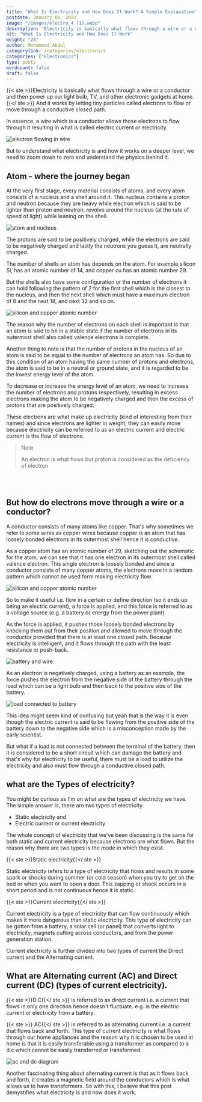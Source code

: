 ```yaml
---
title: "What Is Electricity and How Does It Work? A Simple Explanation"
postdate: January 05, 2022
image: "/images/electro_4 (1).webp"
description: "Electricity is basically what flows through a wire or a conductor and then power up our light bulb, TV, and other electronic gadgets at home. And it works by letting tiny particles called electrons to flow or move through a conductive closed path."
alt: "What Is Electricity and How Does It Work"
weight: "28"
author: Mohammad Abdul
categorylink: /categories/electronics
categories: ["Electronics"]
type: posts
wordcount: false
draft: false
---
```


{{< ste >}}Electricity is basically what flows through a wire or a conductor and then power up our light bulb, TV, and other electronic gadgets at home.
{{</ ste >}} And it works by letting tiny particles called electrons to flow or move through a conductive closed path.

In essence, a wire which is a conductor allows those electrons to flow through it resulting in what is called electric current or electricity.

<img loading="lazy" src="/images/electro_3 (1).webp" alt="electron flowing in wire">

But to understand what electricity is and how it works on a deeper level, we need to zoom down to zero and understand the physics behind it.

## Atom - where the journey began

At the very first stage, every material consists of atoms, and every atom consists of a nucleus and a shell around it.
This nucleus contains a proton and neutron because they are heavy while electron which is said to be lighter than proton and neutron, revolve around the nucleus (at the rate of speed of light) while leaning on the shell.

<img loading="lazy" src="/images/electro_4 (1).webp" alt="atom and nucleus">

The protons are said to be positively charged, while the electrons are said to be negatively charged and lastly the neutrons you guess it, are neutrally charged.

The number of shells an atom has depends on the atom. For example,silicon Si, has an atomic number of 14, and copper cu has an atomic number 29.

But the shells also have some configuration or the number of electrons it can hold following the pattern of 2 for the first shell which is the closest to the nucleus, and then the next shell which must have a maximum electron of 8 and the next 18, and next 32 and so on.

<img loading="lazy" src="/images/electro_2 (1).webp" alt="silicon and copper atomic number">

The reason why the number of electrons on each shell is important is that an atom is said to be in a stable state if the number of electrons in its outermost shell also called valence electrons is complete.

Another thing to note is that the number of protons in the nucleus of an atom is said to be equal to the number of electrons an atom has. So due to this condition of an atom having the same number of protons and electrons, the atom is said to be in a neutral or ground state, and it is regarded to be the lowest energy level of the atom.

To decrease or increase the energy level of an atom, we need to increase the number of electrons and protons respectively, resulting in excess electrons making the atom to be negatively charged and then the excess of protons that are positively charged.

These electrons are what make up electricity (kind of interesting from their names) and since electrons are lighter in weight, they can easily move because electricity can be referred to as an electric current and electric current is the flow of electrons.

<blockquote class="blockquote">
<p class="little-nugget">Note</p>
<p class="quote-text">
An electron is what flows but proton is considered as the deficiency of electron</blockquote>
<br>
<br>

## But how do electrons move through a wire or a conductor?

A conductor consists of many atoms like copper. That's why sometimes we refer to some wires as copper wires because copper is an atom that has loosely bonded electrons in its outermost shell hence it is conductive.

As a copper atom has an atomic number of 29, sketching out the schematic for the atom, we can see that it has one electron in its outermost shell called valence electron. This single electron is loosely bonded and since a conductor consists of many copper atoms, the electrons move in a random pattern which cannot be used form making electricity flow.

<img loading="lazy" src="/images/electro_2 (1).webp" alt="silicon and copper atomic number">

So to make it useful i.e. flow in a certain or define direction (so it ends up being an electric current), a force is applied, and this force is referred to as a voltage source (e.g. a battery or energy from the power plant).

As the force is applied, it pushes those loosely bonded electrons by knocking them out from their position and allowed to move through the conductor provided that there is at least one closed path. Because electricity is intelligent, and it flows through the path with the least resistance or push-back.

<img loading="lazy" src="/images/electro_5 (1).webp" alt="battery and wire">

As an electron is negatively charged, using a battery as an example, the force pushes the electron from the negative side of the battery through the load which can be a light bulb and then back to the positive side of the battery.

<img loading="lazy" src="/images/electro_1 (1).webp" alt="load connected to battery">

This idea might seem kind of confusing but yeah that is the way it is even though the electric current is said to be flowing from the positive side of the battery down to the negative side which is a misconception made by the early scientist.

<!-- Read on why the direction is opposite. But deem to be the same concept. -->

But what if a load is not connected between the terminal of the battery, then it is considered to be a short circuit which can damage the battery and that's why for electricity to be useful, there must be a load to utilize the electricity and also must flow through a conductive closed path.

## what are the Types of electricity?

You might be curious as I'm on what are the types of electricity we have.
The simple answer is, there are two types of electricity.

<ul class="ul-in-post">
<li>Static electricity and
</li>
<li>Electric current or current electricity
</li>

</ul>
 
The whole concept of electricity that we've been discussing is the same for both static and current electricity because electrons are what flows. But the reason why there are two types is the mode in which they exist.

{{< ste >}}Static electricity{{</ ste >}}
<br>

Static electricity refers to a type of electricity that flows and results in some spark or shocks during summer (or cold season) when you try to get on the bed or when you want to open a door. This zapping or shock occurs in a short period and is not continuous hence it is static.

{{< ste >}}Current electricity{{</ ste >}}
<br>

Current electricity is a type of electricity that can flow continuously which makes it more dangerous than static electricity. This type of electricity can be gotten from a battery, a solar cell (or panel) that converts light to electricity, magnets cutting across conductors, and from the power generation station.

Current electricity is further divided into two types of current the Direct current and the Alternating current.

## What are Alternating current (AC) and Direct current (DC) (types of current electricity).

{{< ste >}}D.C{{</ ste >}} is referred to as direct current i.e. a current that flows in only one direction hence doesn't fluctuate. e.g. is the electric current or electricity from a battery.

{{< ste >}} AC{{</ ste >}} is referred to as alternating current i.e. a current that flows back and forth. This type of current electricity is what flows through our home appliances and the reason why it is chosen to be used at home is that it is easily transferable using a transformer as compared to a d.c which cannot be easily transferred or transformed.

<img loading="lazy" src="/images/dcac_2.jpg" alt="ac and dc diagram">

Another fascinating thing about alternating current is that as it flows back and forth, it creates a magnetic field around the conductors which is what allows us to have transformers.
So with this, I believe that this post demystifies what electricity is and how does it work.
